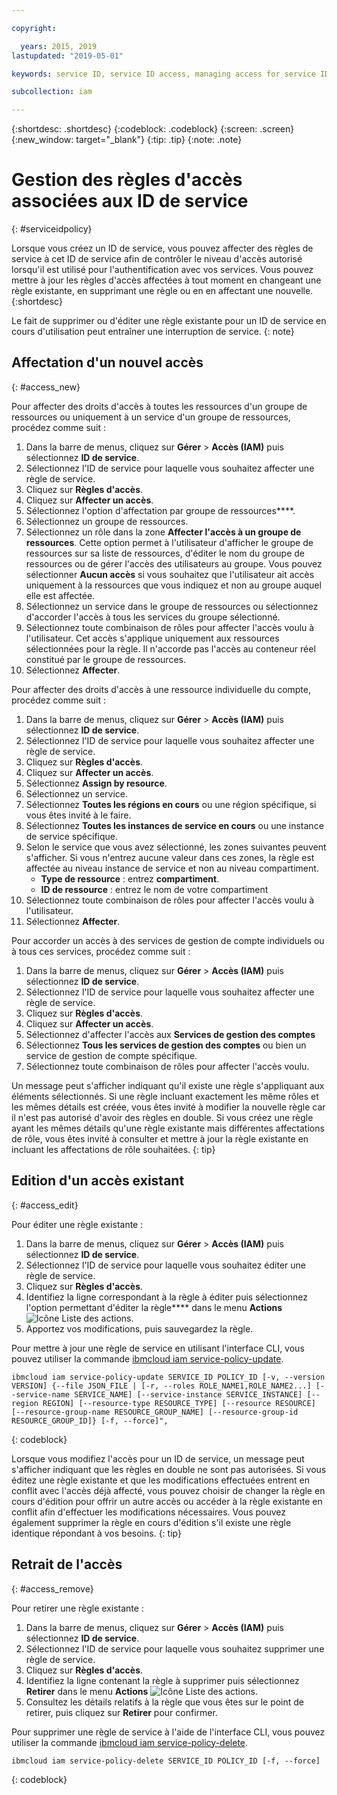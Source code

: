 ```yaml
---

copyright:

  years: 2015, 2019
lastupdated: "2019-05-01"

keywords: service ID, service ID access, managing access for service IDs

subcollection: iam

---
```


{:shortdesc: .shortdesc}
{:codeblock: .codeblock}
{:screen: .screen}
{:new_window: target="_blank"}
{:tip: .tip}
{:note: .note}

# Gestion des règles d'accès associées aux ID de service
{: #serviceidpolicy}

Lorsque vous créez un ID de service, vous pouvez affecter des règles de service à cet ID de service afin de contrôler le niveau d'accès autorisé lorsqu'il est utilisé pour l'authentification avec vos services. Vous pouvez mettre à jour les règles d'accès affectées à tout moment en changeant une règle existante, en supprimant une règle ou en en affectant une nouvelle.
{:shortdesc}

Le fait de supprimer ou d'éditer une règle existante pour un ID de service en cours d'utilisation peut entraîner une interruption de service.
{: note}

## Affectation d'un nouvel accès
{: #access_new}

Pour affecter des droits d'accès à toutes les ressources d'un groupe de ressources ou uniquement à un service d'un groupe de ressources, procédez comme suit :

1. Dans la barre de menus, cliquez sur **Gérer** &gt; **Accès (IAM)** puis sélectionnez **ID de service**.
2. Sélectionnez l'ID de service pour laquelle vous souhaitez affecter une règle de service.
3. Cliquez sur **Règles d'accès**.
4. Cliquez sur **Affecter un accès**.
5. Sélectionnez l'option d'affectation par groupe de ressources****.
6. Sélectionnez un groupe de ressources.
7. Sélectionnez un rôle dans la zone **Affecter l'accès à un groupe de ressources**. Cette option permet à l'utilisateur d'afficher le groupe de ressources sur sa liste de ressources, d'éditer le nom du groupe de ressources ou de gérer l'accès des utilisateurs au groupe. Vous pouvez sélectionner **Aucun accès** si vous souhaitez que l'utilisateur ait accès uniquement à la ressources que vous indiquez et non au groupe auquel elle est affectée.
8. Sélectionnez un service dans le groupe de ressources ou sélectionnez d'accorder l'accès à tous les services du groupe sélectionné.
9. Sélectionnez toute combinaison de rôles pour affecter l'accès voulu à l'utilisateur. Cet accès s'applique uniquement aux ressources sélectionnées pour la règle. Il n'accorde pas l'accès au conteneur réel constitué par le groupe de ressources.
10. Sélectionnez **Affecter**.

Pour affecter des droits d'accès à une ressource individuelle du compte, procédez comme suit :

1. Dans la barre de menus, cliquez sur **Gérer** &gt; **Accès (IAM)** puis sélectionnez **ID de service**.
2. Sélectionnez l'ID de service pour laquelle vous souhaitez affecter une règle de service.
3. Cliquez sur **Règles d'accès**.
4. Cliquez sur **Affecter un accès**.
5. Sélectionnez **Assign by resource**.
6. Sélectionnez un service.
7. Sélectionnez **Toutes les régions en cours** ou une région spécifique, si vous êtes invité à le faire.
8. Sélectionnez **Toutes les instances de service en cours** ou une instance de service spécifique.
9. Selon le service que vous avez sélectionné, les zones suivantes peuvent s'afficher. Si vous n'entrez aucune valeur dans ces zones, la règle est affectée au niveau instance de service et non au niveau compartiment.
    * **Type de ressource** : entrez **compartiment**.
    * **ID de ressource** : entrez le nom de votre compartiment
10. Sélectionnez toute combinaison de rôles pour affecter l'accès voulu à l'utilisateur.
11. Sélectionnez **Affecter**.

Pour accorder un accès à des services de gestion de compte individuels ou à tous ces services, procédez comme suit :

1. Dans la barre de menus, cliquez sur **Gérer** &gt; **Accès (IAM)** puis sélectionnez **ID de service**.
2. Sélectionnez l'ID de service pour laquelle vous souhaitez affecter une règle de service.
3. Cliquez sur **Règles d'accès**.
4. Cliquez sur **Affecter un accès**.
5. Sélectionnez d'affecter l'accès aux **Services de gestion des comptes**
6. Sélectionnez **Tous les services de gestion des comptes** ou bien un service de gestion de compte spécifique.
7. Sélectionnez toute combinaison de rôles pour affecter l'accès voulu.

Un message peut s'afficher indiquant qu'il existe une règle s'appliquant aux éléments sélectionnés. Si une règle incluant exactement les même rôles et les mêmes détails est créée, vous êtes invité à modifier la nouvelle règle car il n'est pas autorisé d'avoir des règles en double. Si vous créez une règle ayant les mêmes détails qu'une règle existante mais différentes affectations de rôle, vous êtes invité à consulter et mettre à jour la règle existante en incluant les affectations de rôle souhaitées.
{: tip}

## Edition d'un accès existant
{: #access_edit}

Pour éditer une règle existante :

1. Dans la barre de menus, cliquez sur **Gérer** &gt; **Accès (IAM)** puis sélectionnez **ID de service**.
2. Sélectionnez l'ID de service pour laquelle vous souhaitez éditer une règle de service.
3. Cliquez sur **Règles d'accès**.
4. Identifiez la ligne correspondant à la règle à éditer puis sélectionnez l'option permettant d'éditer la règle**** dans le menu **Actions** ![Icône Liste des actions](../icons/action-menu-icon.svg).
5. Apportez vos modifications, puis sauvegardez la règle.

Pour mettre à jour une règle de service en utilisant l'interface CLI, vous pouvez utiliser la commande [ibmcloud iam service-policy-update](/docs/cli/reference/ibmcloud?topic=cloud-cli-ibmcloud_commands_iam#ibmcloud_iam_service_policy_update).
```
ibmcloud iam service-policy-update SERVICE_ID POLICY_ID [-v, --version VERSION] {--file JSON_FILE | [-r, --roles ROLE_NAME1,ROLE_NAME2...] [--service-name SERVICE_NAME] [--service-instance SERVICE_INSTANCE] [--region REGION] [--resource-type RESOURCE_TYPE] [--resource RESOURCE] [--resource-group-name RESOURCE_GROUP_NAME] [--resource-group-id RESOURCE_GROUP_ID]} [-f, --force]",
```
{: codeblock}

Lorsque vous modifiez l'accès pour un ID de service, un message peut s'afficher indiquant que les règles en double ne sont pas autorisées. Si vous éditez une règle existante et que les modifications effectuées entrent en conflit avec l'accès déjà affecté, vous pouvez choisir de changer la règle en cours d'édition pour offrir un autre accès ou accéder à la règle existante en conflit afin d'effectuer les modifications nécessaires. Vous pouvez également supprimer la règle en cours d'édition s'il existe une règle identique répondant à vos besoins.
{: tip}

## Retrait de l'accès
{: #access_remove}

Pour retirer une règle existante :

1. Dans la barre de menus, cliquez sur **Gérer** &gt; **Accès (IAM)** puis sélectionnez **ID de service**.
2. Sélectionnez l'ID de service pour laquelle vous souhaitez supprimer une règle de service.
3. Cliquez sur **Règles d'accès**.
4. Identifiez la ligne contenant la règle à supprimer puis sélectionnez **Retirer** dans le menu **Actions** ![Icône Liste des actions](../icons/action-menu-icon.svg).
5. Consultez les détails relatifs à la règle que vous êtes sur le point de retirer, puis cliquez sur **Retirer** pour confirmer.

Pour supprimer une règle de service à l'aide de l'interface CLI, vous pouvez utiliser la commande [ibmcloud iam service-policy-delete](/docs/cli/reference/ibmcloud?topic=cloud-cli-ibmcloud_commands_iam#ibmcloud_iam_service_policy_delete).
```
ibmcloud iam service-policy-delete SERVICE_ID POLICY_ID [-f, --force]
```
{: codeblock}
